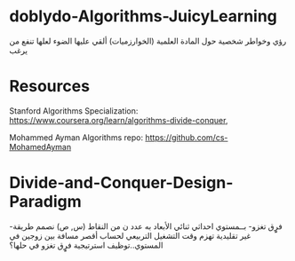 # doblydo-Algorithms-JuicyLearning
رؤي وخواطر شخصية حول المادة العلمية (الخوارزميات) ألقي عليها الضوء لعلها تنفع من يرغب 

# Resources
Stanford Algorithms Specialization: https://www.coursera.org/learn/algorithms-divide-conquer, 

Mohammed Ayman Algorithms repo: https://github.com/cs-MohamedAyman
# Divide-and-Conquer-Design-Paradigm
-فرٍٍق تغزو-
بــمستوي احداثي ثنائي الأبعاد به عدد ن من النقاط (س, ص) نصمم طريقة غير تقليدية تهزم وقت التشغيل التربيعي لحساب أقصر مسافة بين زوجين في المستوي..توظيف استرتيجية فرٍٍق تغزو في حلها؟
